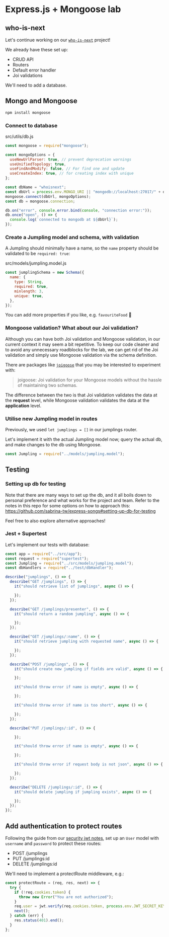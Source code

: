 # Express.js + Mongoose lab

## who-is-next

Let's continue working on our [`who-is-next`](backend/express-lab.md) project!

We already have these set up:

- CRUD API
- Routers
- Default error handler
- Joi validations

We'll need to add a database.

## Mongo and Mongoose

```bash
npm install mongoose
```

### Connect to database

src/utils/db.js

```js
const mongoose = require("mongoose");

const mongoOptions = {
  useNewUrlParser: true, // prevent deprecation warnings
  useUnifiedTopology: true,
  useFindAndModify: false, // For find one and update
  useCreateIndex: true, // for creating index with unique
};

const dbName = "whoisnext";
const dbUrl = process.env.MONGO_URI || "mongodb://localhost:27017/" + dbName;
mongoose.connect(dbUrl, mongoOptions);
const db = mongoose.connection;

db.on("error", console.error.bind(console, "connection error:"));
db.once("open", () => {
  console.log(`connected to mongodb at ${dbUrl}`);
});
```

### Create a Jumpling model and schema, with validation

A Jumpling should minimally have a name, so the `name` property should be validated to be `required: true`:

src/models/jumpling.model.js

```javascript
const jumplingSchema = new Schema({
  name: {
    type: String,
    required: true,
    minlength: 3,
    unique: true,
  },
});
```

You can add more properties if you like, e.g. `favouriteFood` 🥟

### Mongoose validation? What about our Joi validation?

Although you can have both Joi validation and Mongoose validation, in our current context it may seem a bit repetitive. To keep our code cleaner and to avoid any unnecessary roadblocks for the lab, we can get rid of the Joi validation and simply use Mongoose validation via the schema definition.

There are packages like [`joigoose`](https://www.npmjs.com/package/joigoose) that you may be interested to experiment with:

> joigoose: Joi validation for your Mongoose models without the hassle of maintaining two schemas.

The difference between the two is that Joi validation validates the data at the **request** level, while Mongoose validation validates the data at the **application** level.

### Utilise new Jumpling model in routes

Previously, we used `let jumplings = []` in our jumplings router.

Let's implement it with the actual Jumpling model now; query the actual db, and make changes to the db using Mongoose.

```javascript
const Jumpling = require("../models/jumpling.model");
```

## Testing

### Setting up db for testing

Note that there are many ways to set up the db, and it all boils down to personal preference and what works for the project and team. Refer to the notes in this repo for some options on how to approach this: https://github.com/sabrina-tw/express-songs#setting-up-db-for-testing

Feel free to also explore alternative approaches!

### Jest + Supertest

Let's implement our tests with database:

```javascript
const app = require("../src/app");
const request = require("supertest");
const Jumpling = require("../src/models/jumpling.model");
const dbHandlers = require("../test/dbHandler");

describe("jumplings", () => {
  describe("GET /jumplings", () => {
    it("should retrieve list of jumplings", async () => {

    });
  });

  describe("GET /jumplings/presenter", () => {
    it("should return a random jumpling", async () => {

    });
  });

  describe("GET /jumplings/:name", () => {
    it("should retrieve jumpling with requested name", async () => {

    });
  });

  describe("POST /jumplings", () => {
    it("should create new jumpling if fields are valid", async () => {

    });

    it("should throw error if name is empty", async () => {

    });

    it("should throw error if name is too short", async () => {

    });
  });

  describe("PUT /jumplings/:id", () => {

    });

    it("should throw error if name is empty", async () => {

    });

    it("should throw error if request body is not json", async () => {

    });
  });

  describe("DELETE /jumplings/:id", () => {
    it("should delete jumpling if jumpling exists", async () => {

    });
  });
});
```

## Add authentication to protect routes

Following the guide from our [security jwt notes](backend/security-jwt?id=using-cookies-and-same-origin-policy), set up an `User` model with `username` and `password` to protect these routes:

- POST /jumplings
- PUT /jumplings:id
- DELETE /jumplings:id

We'll need to implement a protectRoute middleware, e.g.:

```js
const protectRoute = (req, res, next) => {
  try {
    if (!req.cookies.token) {
      throw new Error("You are not authorized");
    }
    req.user = jwt.verify(req.cookies.token, process.env.JWT_SECRET_KEY);
    next();
  } catch (err) {
    res.status(401).end();
  }
};
```
